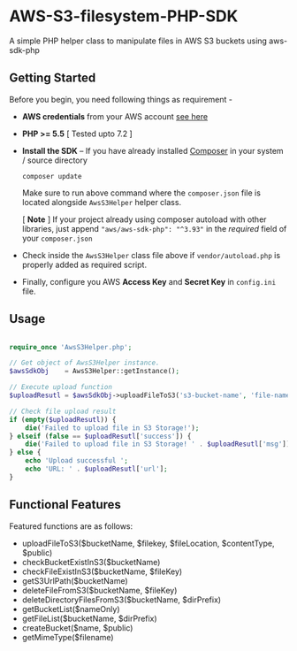 # AWS-S3-filesystem-PHP-SDK
A simple PHP helper class to manipulate files in AWS S3 buckets using aws-sdk-php

## Getting Started

Before you begin, you need following things as requirement - 

* **AWS credentials** from your AWS account [see here](https://aws.amazon.com/developers/access-keys/)
* **PHP >= 5.5** [ Tested upto 7.2 ]
* **Install the SDK** – If you have already installed [Composer](https://getcomposer.org/) in your system / source directory 
  
   ```
   composer update
   ```

   Make sure to run above command where the `composer.json` file is located alongside `AwsS3Helper` helper class. 

   [ **Note** ] If your project already using composer autoload with other libraries, just append `"aws/aws-sdk-php": "^3.93"`
   in the *required* field of your `composer.json`

* Check inside the `AwsS3Helper` class file above if `vendor/autoload.php` is properly added as required script.
* Finally, configure you AWS **Access Key** and **Secret Key** in `config.ini` file. 


## Usage

```php

require_once 'AwsS3Helper.php';

// Get object of AwsS3Helper instance.
$awsSdkObj    = AwsS3Helper::getInstance();

// Execute upload function
$uploadResutl = $awsSdkObj->uploadFileToS3('s3-bucket-name', 'file-name', 'file-source-in-server', 'mime-content-type');

// Check file upload result
if (empty($uploadResutl)) {
    die('Failed to upload file in S3 Storage!');
} elseif (false == $uploadResutl['success']) {
    die('Failed to upload file in S3 Storage! ' . $uploadResutl['msg']);
} else {
    echo 'Upload successful ';
    echo 'URL: ' . $uploadResutl['url'];
}

```

## Functional Features

Featured functions are as follows:

* uploadFileToS3($bucketName, $filekey, $fileLocation, $contentType, $public)
* checkBucketExistInS3($bucketName)
* checkFileExistInS3($bucketName, $fileKey)
* getS3UrlPath($bucketName)
* deleteFileFromS3($bucketName, $fileKey)
* deleteDirectoryFilesFromS3($bucketName, $dirPrefix)
* getBucketList($nameOnly)
* getFileList($bucketName, $dirPrefix)
* createBucket($name, $public)
* getMimeType($filename)

